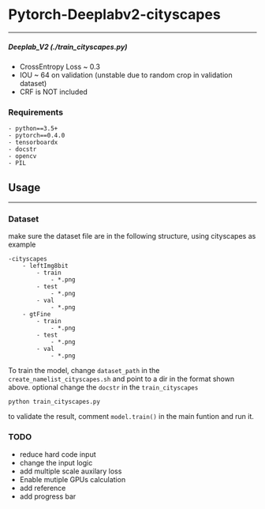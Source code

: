 # Pytorch-Deeplabv2-cityscapes
---------
##### Deeplab_V2 (./train_cityscapes.py)
- CrossEntropy Loss ~ 0.3
- IOU ~ 64 on validation (unstable due to random crop in validation dataset)
- CRF is NOT included

### Requirements
```
- python==3.5+
- pytorch==0.4.0
- tensorboardx
- docstr
- opencv
- PIL
```
## Usage
---------

### Dataset
make sure the dataset file are in the following structure, using cityscapes as example
```
-cityscapes
	- leftImg8bit
	 	- train
			- *.png
		- test
			- *.png
		- val
			- *.png
	- gtFine
		- train
			- *.png
		- test
			- *.png
		- val
			- *.png
```

To train the model, change `dataset_path` in the `create_namelist_cityscapes.sh` and point to a dir in the format shown above.
optional
change the `docstr` in the `train_cityscapes` 

```
python train_cityscapes.py
``` 

to validate the result, comment `model.train()` in the main funtion and run it. 

### TODO
- reduce hard code input
- change the input logic
- add multiple scale auxilary loss
- Enable mutiple GPUs calculation 
- add reference 
- add progress bar



